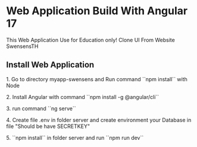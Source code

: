 <h1>Web Application Build With Angular 17</h1>
<p>This Web Application Use for Education only! Clone UI From Website SwensensTH</p>

<h2>Install Web Application</h2>
<p>1. Go to directory myapp-swensens and Run command ``npm install`` with Node</p>
<p>2. Install Angular with command ``npm install -g @angular/cli``</p>
<p>3. run command ``ng serve``</p>
<p>4. Create file .env in folder server and create environment your Database in file "Should be have SECRETKEY"</p>
<p>5. ``npm install`` in folder server and run ``npm run dev``</p>
